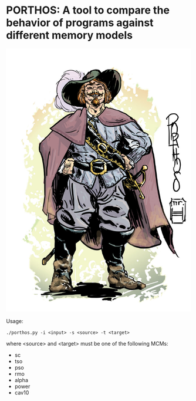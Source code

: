 # PORTHOS: A tool to compare the behavior of programs against different memory models

![myimage-alt-tag](https://github.com/hernanponcedeleon/PORTHOS/blob/master/extras/porthos.jpg)

Usage:

```
./porthos.py -i <input> -s <source> -t <target>
```

where \<source> and \<target> must be one of the following MCMs: 
- sc
- tso
- pso
- rmo
- alpha
- power
- cav10
